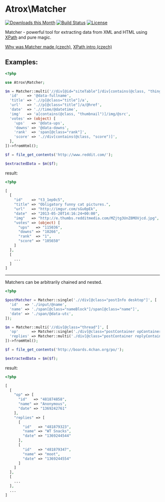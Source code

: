 Atrox\Matcher
=============

[![Downloads this Month](https://img.shields.io/packagist/dm/atrox/matcher.svg)](https://packagist.org/packages/atrox/matcher)
[![Build Status](https://travis-ci.org/kaja47/Matcher.svg?branch=master)](https://travis-ci.org/kaja47/Matcher)
[![License](https://poser.pugx.org/atrox/Matcher/license.svg)](https://packagist.org/packages/atrox/Matcher)

Matcher - powerful tool for extracting data from XML and HTML using [XPath](https://en.wikipedia.org/wiki/XPath) and
pure magic.

[Why was Matcher made (czech)](http://funkcionalne.cz/2014/05/php-dom-simplexml-a-matcher/), [XPath intro (czech)](http://funkcionalne.cz/2015/01/xpath-co-proc-a-hlavne-jak/)


Examples:
---------

```php
<?php

use Atrox\Matcher;

$m = Matcher::multi('//div[@id="siteTable"]/div[contains(@class, "thing")]', [
  'id'    => '@data-fullname',
  'title' => './/p[@class="title"]/a',
  'url'   => './/p[@class="title"]/a/@href',
  'date'  => './/time/@datetime',
  'img'   => 'a[contains(@class, "thumbnail")]/img/@src',
  'votes' => (object) [
    'ups'   => '@data-ups',
    'downs' => '@data-downs',
    'rank'  => 'span[@class="rank"]',
    'score' => './/div[contains(@class, "score")]',
  ],
])->fromHtml();

$f = file_get_contents('http://www.reddit.com/');

$extractedData = $m($f);
```

result:

```php
<?php

[
  [
    "id"    => "t3_1ep0c5",
    "title" => "Obligatory funny cat pictures.",
    "url"   => "http://imgur.com/sGu0pEk",
    "date"  => "2013-05-20T14:16:24+00:00",
    "img"   => "http://e.thumbs.redditmedia.com/MZjtg3UnZ8MOVjcd.jpg",
    "votes" => (object) [
      "ups"   => "115036",
      "downs" => "10266",
      "rank"  => "1",
      "score" => "105650"
    ]
  ],
  [
    ...
  ]
]
```

---

Matchers can be arbitrarily chained and nested.

```php
<?php

$postMatcher = Matcher::single('.//div[@class="postInfo desktop"]', [
  'id'   => './input/@name',
  'name' => './span[@class="nameBlock"]/span[@class="name"]',
  'date' => './span/@data-utc',
]);

$m = Matcher::multi('//div[@class="thread"]', [
  'op'      => Matcher::single('./div[@class="postContainer opContainer"]', $postMatcher),
  'replies' => Matcher::multi('./div[@class="postContainer replyContainer"]', $postMatcher)
])->fromHtml();

$f = file_get_contents('http://boards.4chan.org/po/');

$extractedData = $m($f);
```

result:

```php
<?php

[
  [
    "op" => [
      "id"   => "481874858",
      "name" => "Anonymous",
      "date" => "1369242761"
    ],
    "replies" => [
      [
        "id"   => "481879323",
        "name" => "WT Snacks",
        "date" => "1369244544"
      ],
      [
        "id"   => "481879347",
        "name" => "moot",
        "date" => "1369244554"
      ]
    ]
  ],
  [
    ...
  ],
  ...
]
```
